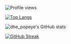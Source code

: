 












![Profile views](https://gpvc.arturio.dev/popeye0013)


[![Top Langs](https://github-readme-stats.vercel.app/api/top-langs/?username=popeye0013&layout=compact)](https://github.com/popeye0013/github-readme-stats)


![dhe_popeye's GitHub stats](https://github-readme-stats.vercel.app/api?username=popeye0013&show_icons=true&theme=radical)


[![GitHub Streak](https://github-readme-streak-stats.herokuapp.com/?user=popeye0013&theme=dark)](https://git.io/streak-stats)

